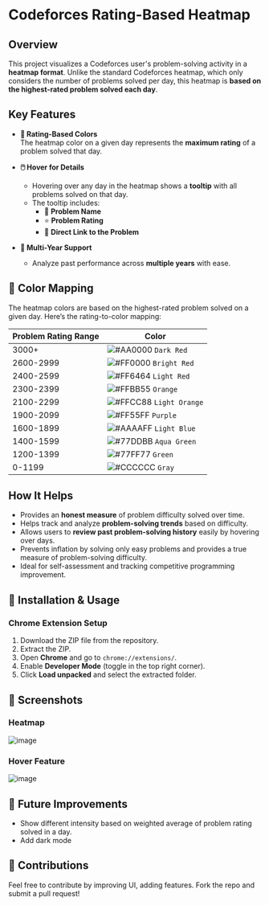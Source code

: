 # Codeforces Rating-Based Heatmap

## Overview

This project visualizes a Codeforces user's problem-solving activity in a **heatmap format**. Unlike the standard Codeforces heatmap, which only considers the number of problems solved per day, this heatmap is **based on the highest-rated problem solved each day**.

## Key Features

- **🎨 Rating-Based Colors**  
  The heatmap color on a given day represents the **maximum rating** of a problem solved that day.

- **🖱️ Hover for Details**  
  - Hovering over any day in the heatmap shows a **tooltip** with all problems solved on that day.  
  - The tooltip includes:
    - 📌 **Problem Name**  
    - ⭐ **Problem Rating**  
    - 🔗 **Direct Link to the Problem**  

- **📅 Multi-Year Support**  
  - Analyze past performance across **multiple years** with ease.

## 🎨 Color Mapping

The heatmap colors are based on the highest-rated problem solved on a given day. Here’s the rating-to-color mapping:

| Problem Rating Range | Color |
| ------------ | ---------------------------------------------- |
| 3000+        | ![#AA0000](https://placehold.co/15x15/AA0000/AA0000.png) `Dark Red` |
| 2600-2999    | ![#FF0000](https://placehold.co/15x15/FF0000/FF0000.png) `Bright Red` |
| 2400-2599    | ![#FF6464](https://placehold.co/15x15/FF6464/FF6464.png) `Light Red` |
| 2300-2399    | ![#FFBB55](https://placehold.co/15x15/FFBB55/FFBB55.png) `Orange` |
| 2100-2299    | ![#FFCC88](https://placehold.co/15x15/FFCC88/FFCC88.png) `Light Orange` |
| 1900-2099    | ![#FF55FF](https://placehold.co/15x15/FF55FF/FF55FF.png) `Purple` |
| 1600-1899    | ![#AAAAFF](https://placehold.co/15x15/AAAAFF/AAAAFF.png) `Light Blue` |
| 1400-1599    | ![#77DDBB](https://placehold.co/15x15/77DDBB/77DDBB.png) `Aqua Green` |
| 1200-1399    | ![#77FF77](https://placehold.co/15x15/77FF77/77FF77.png) `Green` |
| 0-1199       | ![#CCCCCC](https://placehold.co/15x15/CCCCCC/CCCCCC.png) `Gray` |

## How It Helps

- Provides an **honest measure** of problem difficulty solved over time.
- Helps track and analyze **problem-solving trends** based on difficulty.
- Allows users to **review past problem-solving history** easily by hovering over days.
- Prevents inflation by solving only easy problems and provides a true measure of problem-solving difficulty.
- Ideal for self-assessment and tracking competitive programming improvement.

## 🚀 Installation & Usage

### Chrome Extension Setup

1. Download the ZIP file from the repository.
2. Extract the ZIP.
3. Open **Chrome** and go to `chrome://extensions/`.
4. Enable **Developer Mode** (toggle in the top right corner).
5. Click **Load unpacked** and select the extracted folder.

## 📸 Screenshots

### Heatmap
![image](https://github.com/user-attachments/assets/6606ce43-dd9e-45bb-8a43-26b25bec6e5f)

### Hover Feature
![image](https://github.com/user-attachments/assets/ba2c802e-870a-4ec8-af33-34cfc9a37459)

## 📌 Future Improvements

- Show different intensity based on weighted average of problem rating solved in a day.
- Add dark mode

## 🙌 Contributions

Feel free to contribute by improving UI, adding features. Fork the repo and submit a pull request!



